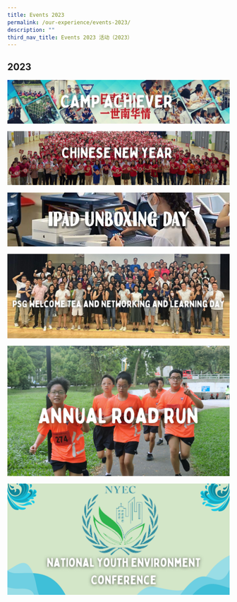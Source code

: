 ```yaml
---
title: Events 2023
permalink: /our-experience/events-2023/
description: ""
third_nav_title: Events 2023 活动（2023）
---
```

## 2023
<a href="/our-experience/events-2023/camp-achiever/"><img src="/images/CAMP ACHIEVER.jpg">

</a><a href="/our-experience/events-2023/chinese-new-year/"><img src="/images/2023 CNY banner.jpg">
	
</a><a href="/our-experience/events-2023/ipad-unboxing/"><img src="/images/iPadWebsiteBanner.jpg">
	
</a><a href="/our-experience/events-2023/parent-networking-and-learning-day/"><img src="/images/PSG Welcome Tea and Networking and Learning Day.jpg">
	
</a><a href="/our-experience/events-2023/annual-road-run/"><img src="/images/2023 Annual Road Run banner.jpg">
	
</a><a href="/our-experience/events-2023/national-youth-environment-conference/"><img src="/images/2023 NYEC banner.jpg"></a>